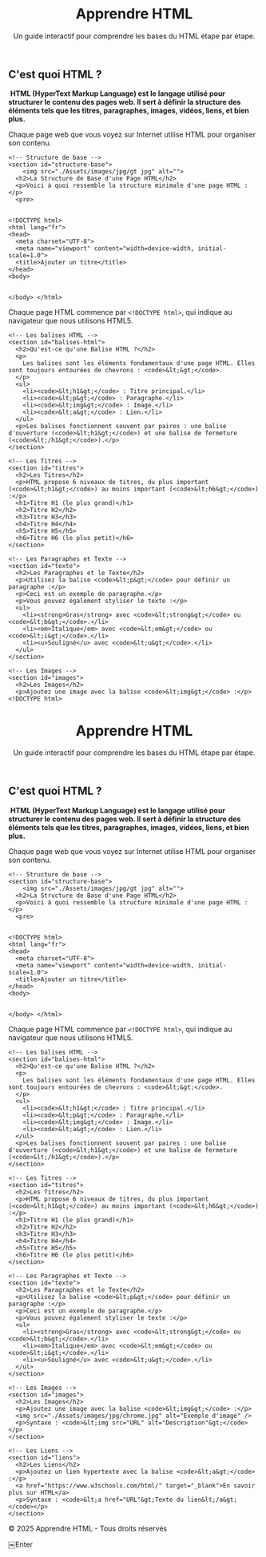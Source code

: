 <!DOCTYPE html>
<html lang="fr">
<head>
  <meta charset="UTF-8">
  <meta name="viewport" content="width=device-width, initial-scale=1.0">
  <title>Apprendre HTML</title>
  <link rel="stylesheet" href="style.css">
</head>
<body>
  <header>
    <h1>Apprendre HTML</h1>
    <p>Un guide interactif pour comprendre les bases du HTML étape par étape.</p>
  </header>

  <main>
    <!-- Introduction : C'est quoi HTML -->
    <section id="introduction">
      <h2>C'est quoi HTML ?</h2>
      <img src="./Assets/images/jpg/ju.jpg" alt="">
      <strong>
        HTML (HyperText Markup Language) est le langage utilisé pour structurer le contenu des pages web. Il sert à définir la structure des éléments tels que les titres, paragraphes, images, vidéos, liens, et bien plus.
      </strong>
      <p>
        Chaque page web que vous voyez sur Internet utilise HTML pour organiser son contenu.
      </p>
    </section>

    <!-- Structure de base -->
    <section id="structure-base">
        <img src="./Assets/images/jpg/gt jpg" alt="">
      <h2>La Structure de Base d'une Page HTML</h2>
      <p>Voici à quoi ressemble la structure minimale d'une page HTML :</p>
      <pre>
<code>
&lt;!DOCTYPE html&gt;
&lt;html lang="fr"&gt;
&lt;head&gt;
  &lt;meta charset="UTF-8"&gt;
  &lt;meta name="viewport" content="width=device-width, initial-scale=1.0"&gt;
  &lt;title&gt;Ajouter un titre&lt;/title&gt;
&lt;/head&gt;
&lt;body&gt;
 
&lt;/body&gt;
&lt;/html&gt;
</code>
      </pre>
      <p>Chaque page HTML commence par <code>&lt;!DOCTYPE html&gt;</code>, qui indique au navigateur que nous utilisons HTML5.</p>
    </section>

    <!-- Les balises HTML -->
    <section id="balises-html">
      <h2>Qu'est-ce qu'une Balise HTML ?</h2>
      <p>
        Les balises sont les éléments fondamentaux d'une page HTML. Elles sont toujours entourées de chevrons : <code>&lt;&gt;</code>.
      </p>
      <ul>
        <li><code>&lt;h1&gt;</code> : Titre principal.</li>
        <li><code>&lt;p&gt;</code> : Paragraphe.</li>
        <li><code>&lt;img&gt;</code> : Image.</li>
        <li><code>&lt;a&gt;</code> : Lien.</li>
      </ul>
      <p>Les balises fonctionnent souvent par paires : une balise d'ouverture (<code>&lt;h1&gt;</code>) et une balise de fermeture (<code>&lt;/h1&gt;</code>).</p>
    </section>

    <!-- Les Titres -->
    <section id="titres">
      <h2>Les Titres</h2>
      <p>HTML propose 6 niveaux de titres, du plus important (<code>&lt;h1&gt;</code>) au moins important (<code>&lt;h6&gt;</code>) :</p>
      <h1>Titre H1 (le plus grand)</h1>
      <h2>Titre H2</h2>
      <h3>Titre H3</h3>
      <h4>Titre H4</h4>
      <h5>Titre H5</h5>
      <h6>Titre H6 (le plus petit)</h6>
    </section>

    <!-- Les Paragraphes et Texte -->
    <section id="texte">
      <h2>Les Paragraphes et le Texte</h2>
      <p>Utilisez la balise <code>&lt;p&gt;</code> pour définir un paragraphe :</p>
      <p>Ceci est un exemple de paragraphe.</p>
      <p>Vous pouvez également styliser le texte :</p>
      <ul>
        <li><strong>Gras</strong> avec <code>&lt;strong&gt;</code> ou <code>&lt;b&gt;</code>.</li>
        <li><em>Italique</em> avec <code>&lt;em&gt;</code> ou <code>&lt;i&gt;</code>.</li>
        <li><u>Souligné</u> avec <code>&lt;u&gt;</code>.</li>
      </ul>
    </section>

    <!-- Les Images -->
    <section id="images">
      <h2>Les Images</h2>
      <p>Ajoutez une image avec la balise <code>&lt;img&gt;</code> :</p><!DOCTYPE html>
<html lang="fr">
<head>
  <meta charset="UTF-8">
  <meta name="viewport" content="width=device-width, initial-scale=1.0">
  <title>Apprendre HTML</title>
  <link rel="stylesheet" href="style.css">
</head>
<body>
  <header>
    <h1>Apprendre HTML</h1>
    <p>Un guide interactif pour comprendre les bases du HTML étape par étape.</p>
  </header>

  <main>
    <!-- Introduction : C'est quoi HTML -->
    <section id="introduction">
      <h2>C'est quoi HTML ?</h2>
      <img src="./Assets/images/jpg/ju.jpg" alt="">
      <strong>
        HTML (HyperText Markup Language) est le langage utilisé pour structurer le contenu des pages web. Il sert à définir la structure des éléments tels que les titres, paragraphes, images, vidéos, liens, et bien plus.
      </strong>
      <p>
        Chaque page web que vous voyez sur Internet utilise HTML pour organiser son contenu.
      </p>
    </section>

    <!-- Structure de base -->
    <section id="structure-base">
        <img src="./Assets/images/jpg/gt jpg" alt="">
      <h2>La Structure de Base d'une Page HTML</h2>
      <p>Voici à quoi ressemble la structure minimale d'une page HTML :</p>
      <pre>
<code>
&lt;!DOCTYPE html&gt;
&lt;html lang="fr"&gt;
&lt;head&gt;
  &lt;meta charset="UTF-8"&gt;
  &lt;meta name="viewport" content="width=device-width, initial-scale=1.0"&gt;
  &lt;title&gt;Ajouter un titre&lt;/title&gt;
&lt;/head&gt;
&lt;body&gt;
 
&lt;/body&gt;
&lt;/html&gt;
</code>
      </pre>
      <p>Chaque page HTML commence par <code>&lt;!DOCTYPE html&gt;</code>, qui indique au navigateur que nous utilisons HTML5.</p>
    </section>

    <!-- Les balises HTML -->
    <section id="balises-html">
      <h2>Qu'est-ce qu'une Balise HTML ?</h2>
      <p>
        Les balises sont les éléments fondamentaux d'une page HTML. Elles sont toujours entourées de chevrons : <code>&lt;&gt;</code>.
      </p>
      <ul>
        <li><code>&lt;h1&gt;</code> : Titre principal.</li>
        <li><code>&lt;p&gt;</code> : Paragraphe.</li>
        <li><code>&lt;img&gt;</code> : Image.</li>
        <li><code>&lt;a&gt;</code> : Lien.</li>
      </ul>
      <p>Les balises fonctionnent souvent par paires : une balise d'ouverture (<code>&lt;h1&gt;</code>) et une balise de fermeture (<code>&lt;/h1&gt;</code>).</p>
    </section>

    <!-- Les Titres -->
    <section id="titres">
      <h2>Les Titres</h2>
      <p>HTML propose 6 niveaux de titres, du plus important (<code>&lt;h1&gt;</code>) au moins important (<code>&lt;h6&gt;</code>) :</p>
      <h1>Titre H1 (le plus grand)</h1>
      <h2>Titre H2</h2>
      <h3>Titre H3</h3>
      <h4>Titre H4</h4>
      <h5>Titre H5</h5>
      <h6>Titre H6 (le plus petit)</h6>
    </section>

    <!-- Les Paragraphes et Texte -->
    <section id="texte">
      <h2>Les Paragraphes et le Texte</h2>
      <p>Utilisez la balise <code>&lt;p&gt;</code> pour définir un paragraphe :</p>
      <p>Ceci est un exemple de paragraphe.</p>
      <p>Vous pouvez également styliser le texte :</p>
      <ul>
        <li><strong>Gras</strong> avec <code>&lt;strong&gt;</code> ou <code>&lt;b&gt;</code>.</li>
        <li><em>Italique</em> avec <code>&lt;em&gt;</code> ou <code>&lt;i&gt;</code>.</li>
        <li><u>Souligné</u> avec <code>&lt;u&gt;</code>.</li>
      </ul>
    </section>

    <!-- Les Images -->
    <section id="images">
      <h2>Les Images</h2>
      <p>Ajoutez une image avec la balise <code>&lt;img&gt;</code> :</p>
      <img src="./Assets/images/jpg/chrome.jpg" alt="Exemple d'image" />
      <p>Syntaxe : <code>&lt;img src="URL" alt="Description"&gt;</code></p>
    </section>

    <!-- Les Liens -->
    <section id="liens">
      <h2>Les Liens</h2>
      <p>Ajoutez un lien hypertexte avec la balise <code>&lt;a&gt;</code> :</p>
      <a href="https://www.w3schools.com/html/" target="_blank">En savoir plus sur HTML</a>
      <p>Syntaxe : <code>&lt;a href="URL"&gt;Texte du lien&lt;/a&gt;</code></p>
    </section>
  </main>

  <footer>
    <p>&copy; 2025 Apprendre HTML - Tous droits réservés</p>
  </footer>

  <script src="script.js"></script>
</body>
</html>￼Enter
